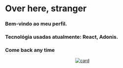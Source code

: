 <h1>Over here, stranger</h1>
<h3>Bem-vindo ao meu perfil.</h3>
<h3>Tecnológia usadas atualmente: React, Adonis.</h3>
<h3>Come back any time</h3>

<div align="center" >

[![card](https://github-readme-stats.vercel.app/api?username=Emanuelvss13&theme=dark)](https://github.com/Emanuelvss13/)

</div>
